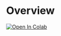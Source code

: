 # Overview

[![Open In Colab](https://colab.research.google.com/assets/colab-badge.svg)](
https://colab.research.google.com/github/georgysavva/test-notebook/blob/main/02_diffusion_models_from_scratch.ipynb)

